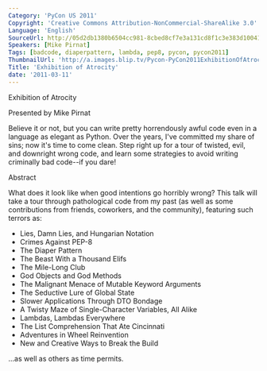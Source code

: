 ```yaml
---
Category: 'PyCon US 2011'
Copyright: 'Creative Commons Attribution-NonCommercial-ShareAlike 3.0'
Language: 'English'
SourceUrl: http://05d2db1380b6504cc981-8cbed8cf7e3a131cd8f1c3e383d10041.r93.cf2.rackcdn.com/pycon-us-2011/401_exhibition-of-atrocity.mp4
Speakers: [Mike Pirnat]
Tags: [badcode, diaperpattern, lambda, pep8, pycon, pycon2011]
ThumbnailUrl: 'http://a.images.blip.tv/Pycon-PyCon2011ExhibitionOfAtrocity736.png'
Title: 'Exhibition of Atrocity'
date: '2011-03-11'
---
```

Exhibition of Atrocity

Presented by Mike Pirnat

Believe it or not, but you can write pretty horrendously awful code even in a
language as elegant as Python. Over the years, I've committed my share of
sins; now it's time to come clean. Step right up for a tour of twisted, evil,
and downright wrong code, and learn some strategies to avoid writing
criminally bad code--if you dare!

Abstract

What does it look like when good intentions go horribly wrong? This talk will
take a tour through pathological code from my past (as well as some
contributions from friends, coworkers, and the community), featuring such
terrors as:

  * Lies, Damn Lies, and Hungarian Notation 
  * Crimes Against PEP-8 
  * The Diaper Pattern 
  * The Beast With a Thousand Elifs 
  * The Mile-Long Club 
  * God Objects and God Methods 
  * The Malignant Menace of Mutable Keyword Arguments 
  * The Seductive Lure of Global State 
  * Slower Applications Through DTO Bondage 
  * A Twisty Maze of Single-Character Variables, All Alike 
  * Lambdas, Lambdas Everywhere 
  * The List Comprehension That Ate Cincinnati 
  * Adventures in Wheel Reinvention 
  * New and Creative Ways to Break the Build 

...as well as others as time permits.
